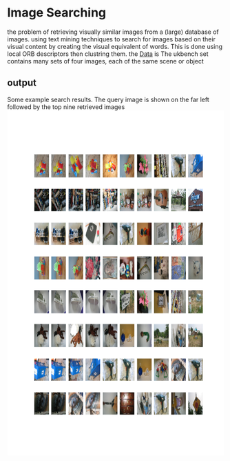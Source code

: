 # Image Searching
the problem of retrieving visually similar images from a (large) database of images. using text mining techniques to search for images based on their visual content by creating the visual equivalent of words. This is done using local ORB descriptors then clustring them.
the [Data](https://archive.org/details/ukbench) is The ukbench set contains many sets of four images, each of the same scene or object
## output
Some example search results. The query image is shown on the far left followed by the top nine retrieved images  
<img src="/img.png" width="900" height="800"> 
